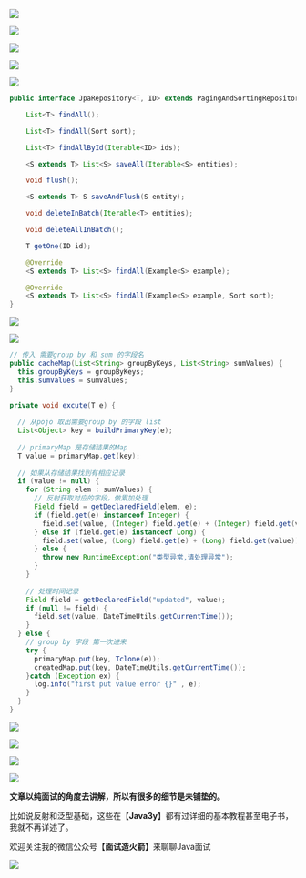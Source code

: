 ![](https://tva1.sinaimg.cn/large/0081Kckwly1glugj4r2nqj30ku112qab.jpg)

![](https://tva1.sinaimg.cn/large/0081Kckwly1glugmvnbkfj30ku1127a8.jpg)

![](https://tva1.sinaimg.cn/large/0081Kckwly1glugrtdxruj30ku112gra.jpg)

![](https://tva1.sinaimg.cn/large/0081Kckwly1glugrz5ucij30ku112q9k.jpg)

![](https://tva1.sinaimg.cn/large/0081Kckwly1glugs3xfcyj30ku112n0t.jpg)

```java
public interface JpaRepository<T, ID> extends PagingAndSortingRepository<T, ID>, QueryByExampleExecutor<T> {

	List<T> findAll();

	List<T> findAll(Sort sort);

	List<T> findAllById(Iterable<ID> ids);

	<S extends T> List<S> saveAll(Iterable<S> entities);

	void flush();

	<S extends T> S saveAndFlush(S entity);

	void deleteInBatch(Iterable<T> entities);

	void deleteAllInBatch();

	T getOne(ID id);

	@Override
	<S extends T> List<S> findAll(Example<S> example);

	@Override
	<S extends T> List<S> findAll(Example<S> example, Sort sort);
}
```

![](https://tva1.sinaimg.cn/large/0081Kckwly1glugtz4oo2j30ku112dmd.jpg)

![](https://tva1.sinaimg.cn/large/0081Kckwly1glugvt3g8vj30ku112jx7.jpg)

```java
// 传入 需要group by 和 sum 的字段名
public cacheMap(List<String> groupByKeys, List<String> sumValues) {
  this.groupByKeys = groupByKeys;
  this.sumValues = sumValues;
}

private void excute(T e) {
  
  // 从pojo 取出需要group by 的字段 list
  List<Object> key = buildPrimaryKey(e);
  
  // primaryMap 是存储结果的Map
  T value = primaryMap.get(key);
  
  // 如果从存储结果找到有相应记录
  if (value != null) {
    for (String elem : sumValues) {
      // 反射获取对应的字段，做累加处理
      Field field = getDeclaredField(elem, e);
      if (field.get(e) instanceof Integer) {
        field.set(value, (Integer) field.get(e) + (Integer) field.get(value));
      } else if (field.get(e) instanceof Long) {
        field.set(value, (Long) field.get(e) + (Long) field.get(value));
      } else {
        throw new RuntimeException("类型异常,请处理异常");
      }
    }
    
    // 处理时间记录
    Field field = getDeclaredField("updated", value);
    if (null != field) {
      field.set(value, DateTimeUtils.getCurrentTime());
    }
  } else {
    // group by 字段 第一次进来
    try {
      primaryMap.put(key, Tclone(e));
      createdMap.put(key, DateTimeUtils.getCurrentTime());
    }catch (Exception ex) {
      log.info("first put value error {}" , e);
    }
  }
}
```

![](https://tva1.sinaimg.cn/large/0081Kckwly1glugzi6kicj30ku11210a.jpg)



![](https://tva1.sinaimg.cn/large/0081Kckwly1gluh34tqcnj30ku112jwm.jpg)

![](https://tva1.sinaimg.cn/large/0081Kckwly1gluhfiaea5j30ku112grv.jpg)

![](https://tva1.sinaimg.cn/large/0081Kckwly1gm3bbpx8dej30ku112wl0.jpg)

**文章以纯面试的角度去讲解，所以有很多的细节是未铺垫的。**

比如说反射和泛型基础，这些在【**Java3y**】都有过详细的基本教程甚至电子书，我就不再详述了。

欢迎关注我的微信公众号【**面试造火箭**】来聊聊Java面试

![](https://tva1.sinaimg.cn/large/0081Kckwly1gluioeg3f9j3076076glt.jpg)



